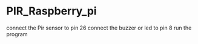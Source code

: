 # PIR_Raspberry_pi
connect the Pir sensor to pin 26
connect the buzzer or led to pin 8
run the program 

